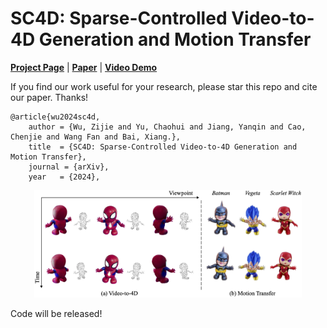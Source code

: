 # SC4D: Sparse-Controlled Video-to-4D Generation and Motion Transfer

[**Project Page**](https://sc4d.github.io/) | [**Paper**]() | [**Video Demo**](https://www.youtube.com/watch?v=SkpTEuX4B5c) 

If you find our work useful for your research, please star this repo and cite our paper. Thanks!
```
@article{wu2024sc4d,
    author = {Wu, Zijie and Yu, Chaohui and Jiang, Yanqin and Cao, Chenjie and Wang Fan and Bai, Xiang.},
    title  = {SC4D: Sparse-Controlled Video-to-4D Generation and Motion Transfer},
    journal = {arXiv},
    year   = {2024},
```

<div align=center>
<img src="https://github.com/JarrentWu1031/SC4D/blob/main/teaser.png" width=85%>
</div>

Code will be released!
